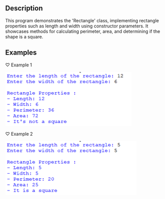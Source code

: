 ## Description
This program demonstrates the 'Rectangle' class, implementing rectangle properties such as length and width using constructor parameters. It showcases methods for calculating perimeter, area, and determining if the shape is a square.
## Examples
♡ Example 1  

<img src="example1.png">  

♡ Example 2  

<img src="example2.png">  
